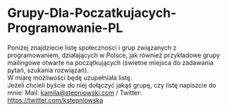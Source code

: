# Grupy-Dla-Poczatkujacych-Programowanie-PL
Poniżej znajdziecie listę społeczności i grup związanych z programowaniem, działających w Polsce,  jak również przykładowe grupy mailingowe otwarte na  początkujących  (świetne miejsca do zadawania pytań, szukania rozwiązań).   
W miarę możliwości będę uzupełniała listę.   
Jeżeli chcieli byście do niej dołączyć jakąś grupę, czy listę napiszcie do mnie:  Mail: kamila@stepniowski.com / Twitter: https://twitter.com/kstepniowska 
